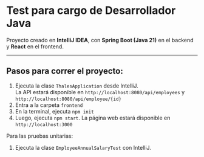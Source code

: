 # Test para cargo de Desarrollador Java

Proyecto creado en **IntelliJ IDEA**, con **Spring Boot (Java 21)** en el backend y **React** en el frontend.

---

## Pasos para correr el proyecto:

1. Ejecuta la clase `ThalesApplication` desde IntelliJ.  
   La API estará disponible en `http://localhost:8080/api/employees` y `http://localhost:8080/api/employee/{id}`
2. Entra a la carpeta `frontend`
3. En la terminal, ejecuta `npm init`
4. Luego, ejecuta `npm start`. La página web estará disponible en `http://localhost:3000`

Para las pruebas unitarias:

1. Ejecuta la clase `EmployeeAnnualSalaryTest` con IntelliJ.